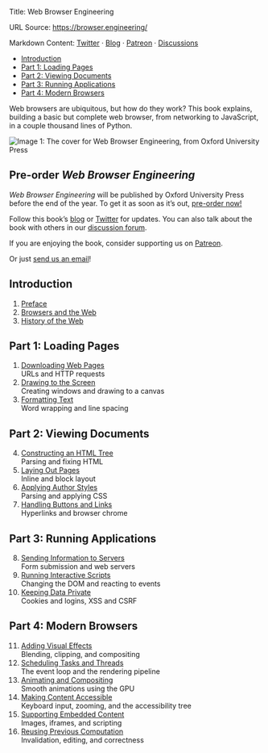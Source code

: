 Title: Web Browser Engineering

URL Source: https://browser.engineering/

Markdown Content:
[Twitter](https://twitter.com/browserbook) · [Blog](https://browserbook.substack.com/) · [Patreon](https://patreon.com/browserengineering) · [Discussions](https://github.com/browserengineering/book/discussions)

*   [Introduction](https://browser.engineering/#introduction)
*   [Part 1: Loading Pages](https://browser.engineering/#part-1-loading-pages)
*   [Part 2: Viewing Documents](https://browser.engineering/#part-2-viewing-documents)
*   [Part 3: Running Applications](https://browser.engineering/#part-3-running-applications)
*   [Part 4: Modern Browsers](https://browser.engineering/#part-4-modern-browsers)

Web browsers are ubiquitous, but how do they work? This book explains, building a basic but complete web browser, from networking to JavaScript, in a couple thousand lines of Python.

![Image 1: The cover for Web Browser Engineering, from Oxford University Press](https://browser.engineering/im/cover.jpg)

Pre-order _Web Browser Engineering_
-----------------------------------

_Web Browser Engineering_ will be published by Oxford University Press before the end of the year. To get it as soon as it’s out, [pre-order now!](https://global.oup.com/academic/product/web-browser-engineering-9780198913863)

Follow this book’s [blog](https://browserbook.substack.com/archive) or [Twitter](https://twitter.com/browserbook) for updates. You can also talk about the book with others in our [discussion forum](https://github.com/browserengineering/book/discussions).

If you are enjoying the book, consider supporting us on [Patreon](https://patreon.com/browserengineering).

Or just [send us an email](mailto:author@browser.engineering)!

Introduction
------------

1.  [Preface](https://browser.engineering/preface.html)
2.  [Browsers and the Web](https://browser.engineering/intro.html)
3.  [History of the Web](https://browser.engineering/history.html)

Part 1: Loading Pages
---------------------

1.  [Downloading Web Pages](https://browser.engineering/http.html)  
    URLs and HTTP requests
2.  [Drawing to the Screen](https://browser.engineering/graphics.html)  
    Creating windows and drawing to a canvas
3.  [Formatting Text](https://browser.engineering/text.html)  
    Word wrapping and line spacing

Part 2: Viewing Documents
-------------------------

4.  [Constructing an HTML Tree](https://browser.engineering/html.html)  
    Parsing and fixing HTML
5.  [Laying Out Pages](https://browser.engineering/layout.html)  
    Inline and block layout
6.  [Applying Author Styles](https://browser.engineering/styles.html)  
    Parsing and applying CSS
7.  [Handling Buttons and Links](https://browser.engineering/chrome.html)  
    Hyperlinks and browser chrome

Part 3: Running Applications
----------------------------

8.  [Sending Information to Servers](https://browser.engineering/forms.html)  
    Form submission and web servers
9.  [Running Interactive Scripts](https://browser.engineering/scripts.html)  
    Changing the DOM and reacting to events
10.  [Keeping Data Private](https://browser.engineering/security.html)  
    Cookies and logins, XSS and CSRF

Part 4: Modern Browsers
-----------------------

11.  [Adding Visual Effects](https://browser.engineering/visual-effects.html)  
    Blending, clipping, and compositing
12.  [Scheduling Tasks and Threads](https://browser.engineering/scheduling.html)  
    The event loop and the rendering pipeline
13.  [Animating and Compositing](https://browser.engineering/animations.html)  
    Smooth animations using the GPU
14.  [Making Content Accessible](https://browser.engineering/accessibility.html)  
    Keyboard input, zooming, and the accessibility tree
15.  [Supporting Embedded Content](https://browser.engineering/embeds.html)  
    Images, iframes, and scripting
16.  [Reusing Previous Computation](https://browser.engineering/invalidation.html)  
    Invalidation, editing, and correctness
